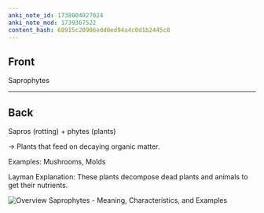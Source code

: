 ```yaml
---
anki_note_id: 1738004027024
anki_note_mod: 1739367522
content_hash: 68915c20906edd0ed94a4c0d1b2445c8
---
```


## Front

Saprophytes

<hr/>

## Back

Sapros (rotting) + phytes (plants)  
  
→ Plants that feed on decaying organic matter.  
  
Examples: Mushrooms, Molds  
  
Layman Explanation: These plants decompose dead plants and animals to get their nutrients.  
  
![Overview Saprophytes - Meaning, Characteristics, and Examples](Saprophytes.webp)